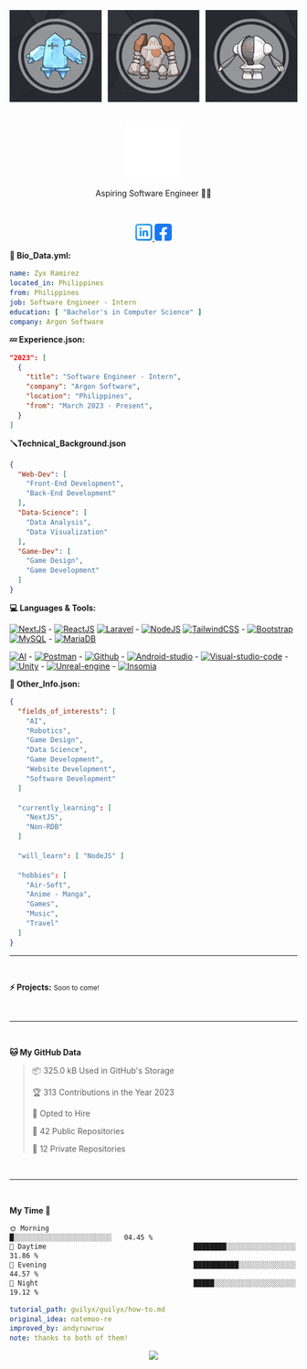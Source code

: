<!-- Banner -->
<p align="center">
  <img alt="loficity" width="1000px" src="./banner.gif"</img>
</p>

<!-- Logo -->
<br />
<div align="center">
  <a href="https://github.com/zyx-0314/">
    <img src="./nyebe-logo-clear-white-400px.png" alt="Logo" width="100" height="100">
  </a>
  <p> Aspiring Software Engineer 🧑‍💻 </p>

</div>

<br />

<p align="center">
<a href="https://www.linkedin.com/in/erwinlejeune-lkn">
  <img alt="guilyx's LinkdeIN" width="30px" src="./linkedin.png" />
</a>
<a href="https://www.linkedin.com/in/erwinlejeune-lkn">
  <img alt="guilyx's LinkdeIN" width="30px" src="./facebook.png" />
</a>
<br>
</p>

**:eyes: Bio_Data.yml:**

```yaml
name: Zyx Ramirez
located_in: Philippines
from: Philippines
job: Software Engineer - Intern
education: [ "Bachelor's in Computer Science" ]
company: Argon Software
```
**:zzz: Experience.json:**
```json
"2023": [
  {
    "title": "Software Engineer - Intern",
    "company": "Argon Software",
    "location": "Philippines",
    "from": "March 2023 - Present",
  }
]

```

**:screwdriver:Technical_Background.json**
```json
{
  "Web-Dev": [
    "Front-End Development",
    "Back-End Development"
  ],
  "Data-Science": [
    "Data Analysis",
    "Data Visualization"
  ],
  "Game-Dev": [
    "Game Design",
    "Game Development"
  ]
}
```

**:computer: Languages & Tools:**

[![NextJS][NextJS.com]][NextJS-url] - [![ReactJS][ReactJS.com]][ReactJS-url]
[![Laravel][Laravel.com]][Laravel-url] - [![NodeJS][NodeJS.com]][NodeJS-url]
[![TailwindCSS][TailwindCSS.com]][TailwindCSS-url] - [![Bootstrap][Bootstrap.com]][Bootstrap-url]
[![MySQL][Mysql.com]][Mysql-url] - [![MariaDB][MariaDB.com]][MariaDB-url]

[![AI][Docker.com]][Docker-url] - [![Postman][Postman.com]][Postman-url] - [![Github][Github.com]][Github-url] - [![Android-studio][Android-studio.com]][Android-studio-url] - [![Visual-studio-code][Visual-studio-code.com]][Visual-studio-code-url] - [![Unity][Unity.com]][Unity-url] - [![Unreal-engine][unreal-engine.com]][unreal-engine-url] - [![Insomia][insomia.com]][insomia-url]

**:notebook: Other_Info.json:**
```json
{
  "fields_of_interests": [
    "AI",
    "Robotics",
    "Game Design",
    "Data Science",
    "Game Development",
    "Website Development",
    "Software Development"
  ]

  "currently_learning": [
    "NextJS",
    "Non-RDB"
  ]

  "will_learn": [ "NodeJS" ]

  "hobbies": [
    "Air-Soft",
    "Anime - Manga",
    "Games",
    "Music",
    "Travel"
  ]
}
```

---

<br/>

**:zap: Projects:**
<small> Soon to come! </small>

<br/>

---

<br/>

**🐱 My GitHub Data** 

> 📦 325.0 kB Used in GitHub's Storage 
 > 
> 🏆 313 Contributions in the Year 2023
 > 
> 💼 Opted to Hire
 > 
> 📜 42 Public Repositories 
 > 
> 🔑 12 Private Repositories 
 > 

<br/>

---

<br/>

**My Time 🦉** 

```text
🌞 Morning                                    █░░░░░░░░░░░░░░░░░░░░░░░░   04.45 % 
🌆 Daytime                                    ████████░░░░░░░░░░░░░░░░░   31.86 % 
🌃 Evening                                    ███████████░░░░░░░░░░░░░░   44.57 % 
🌙 Night                                      █████░░░░░░░░░░░░░░░░░░░░   19.12 % 
```

```yaml
tutorial_path: guilyx/guilyx/how-to.md
original_idea: natemoo-re
improved_by: andyruwruw
note: thanks to both of them!
```

<p align="center">
  <img src="https://capsule-render.vercel.app/api?type=waving&color=gradient&height=60&section=footer"/>
</p>

[Laravel.com]: https://img.shields.io/badge/Laravel-FF2D20?style=for-the-badge&logo=laravel&logoColor=white
[Laravel-url]: https://laravel.com
[MySQL.com]: https://img.shields.io/badge/MySQL-00000F?style=for-the-badge&logo=mysql&logoColor=white
[MySQL-url]: https://www.mysql.com
[MariaDB.com]: https://img.shields.io/badge/MariaDB-003545?style=for-the-badge&logo=mariadb&logoColor=white
[MariaDB-url]: https://mariadb.org
[NodeJS.com]: https://img.shields.io/badge/Node.js-339933?style=for-the-badge&logo=node.js&logoColor=white
[NodeJS-url]: https://nodejs.org/en/
[NextJS.com]: https://img.shields.io/badge/Next-black?style=for-the-badge&logo=next.js&logoColor=white
[NextJS-url]: https://nextjs.org
[ReactJS.com]: https://img.shields.io/badge/React-20232A?style=for-the-badge&logo=react&logoColor=61DAFB
[ReactJS-url]: https://reactjs.org
[TailwindCSS.com]: https://img.shields.io/badge/Tailwind_CSS-38B2AC?style=for-the-badge&logo=tailwind-css&logoColor=white
[TailwindCSS-url]: https://tailwindcss.com
[Bootstrap.com]: https://img.shields.io/badge/Bootstrap-563D7C?style=for-the-badge&logo=bootstrap&logoColor=white
[Bootstrap-url]: https://getbootstrap.com

[Docker.com]: https://img.shields.io/badge/Docker-2CA5E0?style=for-the-badge&logo=docker&logoColor=white
[Docker-url]: https://www.docker.com
[Postman.com]: https://img.shields.io/badge/Postman-FF6C37?style=for-the-badge&logo=postman&logoColor=white
[Postman-url]: https://www.postman.com
[Github.com]: https://img.shields.io/badge/GitHub-100000?style=for-the-badge&logo=github&logoColor=white
[Github-url]: https://github.com
[Android-studio.com]: https://img.shields.io/badge/Android_Studio-3DDC84?style=for-the-badge&logo=android-studio&logoColor=white
[Android-studio-url]: https://developer.android.com/studio
[Visual-studio-code.com]: https://img.shields.io/badge/Visual_Studio_Code-0078D4?style=for-the-badge&logo=visual-studio-code&logoColor=white
[Visual-studio-code-url]: https://code.visualstudio.com
[Unity.com]: https://img.shields.io/badge/Unity-100000?style=for-the-badge&logo=unity&logoColor=white
[Unity-url]: https://unity.com
[unreal-engine.com]: https://img.shields.io/badge/Unreal_Engine-313131?style=for-the-badge&logo=unreal-engine&logoColor=white
[unreal-engine-url]: https://www.unrealengine.com/en-US/
[insomia.com]: https://img.shields.io/badge/Insomnia-5849BE?style=for-the-badge&logo=insomnia&logoColor=white
[insomia-url]: https://insomnia.rest
